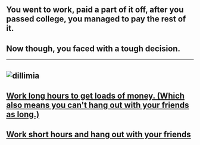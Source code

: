 ## You went to work, paid a part of it off, after you passed college, you managed to pay the rest of it.
## Now though, you faced with a tough decision.
---
![dillimia](https://www.aconsciousrethink.com/wp-content/uploads/2018/06/make-good-decisions-702x336.jpg)
---
## [Work long hours to get loads of money. (Which also means you can't hang out with your friends as long.)](../life/option1.md)
## [Work short hours and hang out with your friends](../life/option2.md)